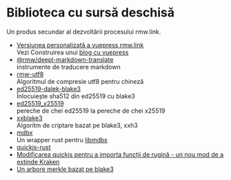# Biblioteca cu sursă deschisă

Un produs secundar al dezvoltării procesului rmw.link.

* [Versiunea personalizată a vuepress rmw.link](https://github.com/rmw-link/blog-vuepress2)  
  Vezi Construirea unui [blog cu vuepress](/log/2020-11-29-vuepress.html)
* [@rmw/deepl-markdown-translate](https://www.npmjs.com/package/@rmw/deepl-markdown-translate)  
  instrumente de traducere markdown
* [rmw-utf8](https://docs.rs/crate/rmw-utf8)  
  Algoritmul de compresie utf8 pentru chineză
* [ed25519-dalek-blake3](https://github.com/rmw-lib/ed25519_x25519)  
  Înlocuiește sha512 din ed25519 cu blake3
* [ed25519_x25519](https://github.com/rmw-lib/ed25519_x25519)  
  pereche de chei ed25519 la pereche de chei x25519
* [xxblake3](https://docs.rs/crate/xxblake3)  
  Algoritm de criptare bazat pe blake3, xxh3
* [mdbx](https://docs.rs/crate/mdbx)  
  Un wrapper rust pentru [libmdbx](https://github.com/erthink/libmdbx)
* [quickjs-rust](https://github.com/rmw-lib/quickjs-rust)
* [Modificarea quickjs pentru a importa funcții de rugină - un nou mod de a extinde Kraken](/log/2022-04-29-quickjs-rust.html)
* [Un arbore merkle bazat pe blake3](/log/2022-06-02-blake3_merkle.html)
